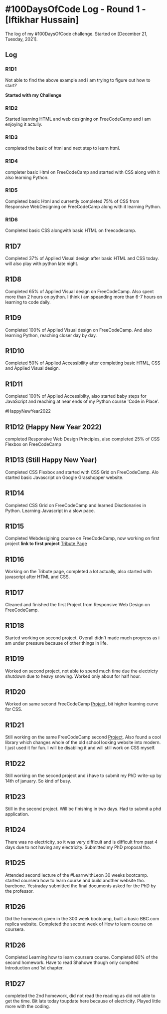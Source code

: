 # #100DaysOfCode Log - Round 1 - [Iftikhar Hussain]

The log of my #100DaysOfCode challenge. Started on [December 21, Tuesday, 2021].

## Log

### R1D1

<!-- Started a Weather App. Worked on the draft layout of the app, struggled with OpenWeather API http://www.example.com -->

Not able to find the above example and i am trying to figure out how to start?

**Started with my Challenge**

### R1D2

Started learning HTML and web designing on FreeCodeCamp and i am enjoying it actully.

### R1D3

completed the basic of html and next step to learn html.

### R1D4

completer basic Html on FreeCodeCamp and started with CSS along with it also learning Python.

### R1D5

Completed basic Html and currently completed 75% of CSS from Responsive WebDesigning on FreeCodeCamp along with it learning Python.

### R1D6 

Completed basic CSS alongwith basic HTML on freecodecamp. 


## R1D7

Completed 37% of Applied Visual design after basic HTML and CSS today. will also play with python late night.


## R1D8

Completed 65% of Applied Visual design on FreeCodeCamp. Also spent more than 2 hours on python. I think i am speanding more than 6-7 hours on learning to code daily. 

## R1D9

Completed 100% of Applied Visual design on FreeCodeCamp. And also learning Python, reaching closer day by day.

## R1D10 

Completed 50% of Applied Accessibility after completing basic HTML, CSS and Applied Visual design.

## R1D11

Completed 100% of Applied Accessibilty, also started baby steps for JavaScript and reaching at near ends of my Python course 'Code in Place'.

#HappyNewYear2022


## R1D12 (Happy New Year 2022)

completed Responsive Web Design Principles, also completed 25% of CSS Flexbox on FreeCodeCamp

## R1D13 (Still Happy New Year)

Completed CSS Flexbox and started with CSS Grid on FreeCodeCamp. Alo started basic Javascript on Google Grasshopper website. 


## R1D14

Completed CSS Grid on FreeCodeCamp and learned Disctionaries in Python. Learning Javascript in a slow pace.

## R1D15
Completed Webdesigining course on  FreeCodeCamp, now working on first project **link to first project** [Tribute Page](https://codepen.io/ifti891/pen/wvrjwXP)


## R1D16

Working on the Tribute page, completed a lot actually, also started with javascript after HTML and CSS.

## R1D17
Cleaned and finished the first Project from Responsive Web Design on FreeCodeCamp. 

## R1D18
Started working on second project. Overall didn't made much progress as i am under pressure because of other things in life.

## R1D19
Worked on second project, not able to spend much time due the electricty shutdown due to heavy snowing. Worked only about for half hour.

## R1D20
Worked on same second FreeCodeCamp [Project](https://codepen.io/ifti891/pen/xxXJWYx?editors=1000), bit higher learning curve for CSS. 

## R1D21
Still working on the same FreeCodeCamp second [Project](https://codepen.io/ifti891/pen/xxXJWYx?editors=1000). Also found a cool library which changes whole of the old school looking website into modern. I just used it for fun. I will be disabling it and will still work on CSS myself.  

## R1D22
Still working on the second project and i have to submit my PhD write-up by 14th of january. So kind of busy. 

## R1D23
Still in the second project. Will be finishing in two days. Had to submit a phd application.

## R1D24
There was no electricity, so it was very difficult and is difficult from past 4 days due to not having any electricity. Submitted my PhD proposal tho. 

## R1D25
Attended second lecture of the #LearnwithLeon 30 weeks bootcamp. started coursera how to learn course and build another website tho. barebone. Yestraday submitted the final documents asked for the PhD by the professor.

## R1D26
Did the homework given in the 300 week bootcamp, built a basic BBC.com replica website. Completed the second week of How to learn course on coursera.

## R1D26

Completed Learning how to learn coursera course. Completed 80% of the second homework. Have to read Shahowe though only complted Introduction and 1st chapter.

## R1D27
completed the 2nd homework, did not read the reading as did not able to get the time. Bit late today toupdate here because of electricity. Played little more with the coding.